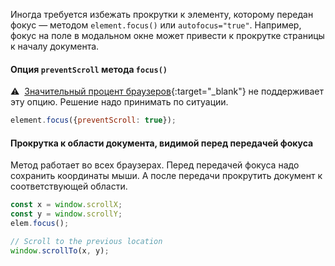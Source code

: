 Иногда требуется избежать прокрутки к элементу, которому передан фокус — методом `element.focus()` или `autofocus="true"`. Например, фокус на поле в модальном окне может привести к прокрутке страницы к началу документа.

#### Опция `preventScroll` метода `focus()`

⚠️  [Значительный процент браузеров](https://caniuse.com/mdn-api_htmlelement_focus_preventscroll_option){:target="_blank"} не поддерживает эту опцию. Решение надо принимать по ситуации.

```js
element.focus({preventScroll: true});
```

#### Прокрутка к области документа, видимой перед передачей фокуса

Метод работает во всех браузерах. Перед передачей фокуса надо сохранить координаты мыши. А после передачи прокрутить документ к соответствующей области.

```js
const x = window.scrollX;
const y = window.scrollY;
elem.focus();

// Scroll to the previous location
window.scrollTo(x, y);
```
